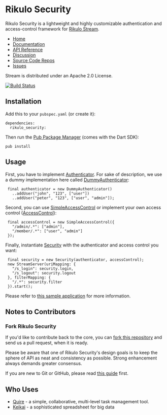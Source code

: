 # Rikulo Security

Rikulo Security is a lightweight and highly customizable authentication and access-control framework for [Rikulo Stream](http://rikulo.org/projects/stream).

* [Home](http://rikulo.org/projects/stream)
* [Documentation](http://docs.rikulo.org/stream/latest/Add-ons/Rikulo_Security)
* [API Reference](http://www.dartdocs.org/documentation/rikulo_security/1.0.0)
* [Discussion](http://stackoverflow.com/questions/tagged/rikulo)
* [Source Code Repos](https://github.com/rikulo/security)
* [Issues](https://github.com/rikulo/security/issues)

Stream is distributed under an Apache 2.0 License.

[![Build Status](https://drone.io/github.com/rikulo/security/status.png)](https://drone.io/github.com/rikulo/security/latest)

## Installation

Add this to your `pubspec.yaml` (or create it):

    dependencies:
      rikulo_security:

Then run the [Pub Package Manager](http://pub.dartlang.org/doc) (comes with the Dart SDK):

    pub install

## Usage

 First, you have to implement [Authenticator](http://api.rikulo.org/security/latest/rikulo_security/Authenticator.html). For sake of description, we use a dummy implementation here called [DummyAuthenticator](http://api.rikulo.org/security/latest/rikulo_security_plugin/DummyAuthenticator.html):

     final authenticator = new DummyAuthenticator()
       ..addUser("john", "123", ["user"])
       ..addUser("peter", "123", ["user", "admin"]);

 Second, you can use [SimpleAccessControl](http://api.rikulo.org/security/latest/rikulo_security_plugin/SimpleAccessControl.html) or implement your own access control
 ([AccessControl](http://api.rikulo.org/security/latest/rikulo_security/AccessControl.html)):

     final accessControl = new SimpleAccessControl({
       "/admin/.*": ["admin"],
       "/member/.*": ["user", "admin"]
     });

 Finally, instantiate [Security](http://api.rikulo.org/security/latest/rikulo_security/Security.html) with the authenticator and access control you want:

     final security = new Security(authenticator, accessControl);
     new StreamServer(uriMapping: {
       "/s_login": security.login,
       "/s_logout": security.logout
     }, filterMapping: {
       "/.*": security.filter
     }).start();

Please refer to [this sample application](https://github.com/rikulo/security/tree/master/example/hello) for more information.

## Notes to Contributors

### Fork Rikulo Security

If you'd like to contribute back to the core, you can [fork this repository](https://help.github.com/articles/fork-a-repo) and send us a pull request, when it is ready.

Please be aware that one of Rikulo Security's design goals is to keep the sphere of API as neat and consistency as possible. Strong enhancement always demands greater consensus.

If you are new to Git or GitHub, please read [this guide](https://help.github.com/) first.

## Who Uses

* [Quire](https://quire.io) - a simple, collaborative, multi-level task management tool.
* [Keikai](https://keikai.io) - a sophisticated spreadsheet for big data
